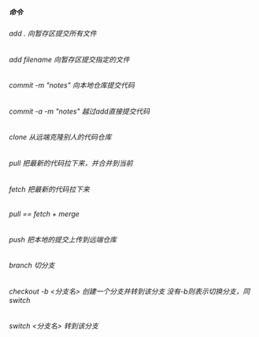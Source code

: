 ##### 命令
###### add .   向暂存区提交所有文件
###### add filename   向暂存区提交指定的文件
###### commit -m "notes"  向本地仓库提交代码
###### commit -a -m "notes"     越过add直接提交代码
###### clone   从远端克隆别人的代码仓库
###### pull    把最新的代码拉下来，并合并到当前
###### fetch   把最新的代码拉下来
###### pull == fetch + merge
###### push    把本地的提交上传到远端仓库
###### branch  切分支
###### checkout -b <分支名>   创建一个分支并转到该分支  没有-b则表示切换分支，同switch
###### switch <分支名>    转到该分支
